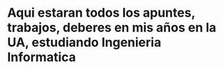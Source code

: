 # Aqui estaran todos los apuntes, trabajos, deberes en mis años en la UA, estudiando Ingenieria Informatica
